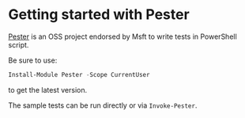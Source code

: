 # Getting started with Pester

[Pester](https://github.com/pester/Pester) is an OSS project endorsed by Msft to write tests in PowerShell script.

Be sure to use:

```powershell
Install-Module Pester -Scope CurrentUser
```

to get the latest version.

The sample tests can be run directly or via `Invoke-Pester`.
